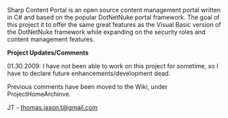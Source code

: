 Sharp Content Portal is an open source content management portal written in C# and based on the popular DotNetNuke portal framework.  The goal of this project it to offer the same great features as the Visual Basic version of the DotNetNuke framework while expanding on the security roles and content management features.


**Project Updates/Comments**

01.30.2009:  I have not been able to work on this project for sometime, so I have to declare future enhancements/development dead.

Previous comments have been moved to the Wiki, under ProjectHomeArchinve.


JT - thomas.jason.t@gmail.com
